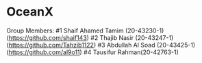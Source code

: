 # OceanX
Group Members:
#1 Shaif Ahamed Tamim (20-43230-1) (https://github.com/shaif143)
#2 Thajib Nasir (20-43247-1) (https://github.com/Tahzib1122)
#3 Abdullah Al Soad (20-43425-1) (https://github.com/al9o11)
#4 Tausifur Rahman(20-42763-1)
